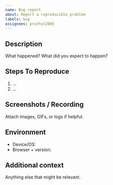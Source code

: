 ```yaml
---
name: Bug report
about: Report a reproducible problem
labels: bug
assignees: pruthvi2805
---
```


## Description

What happened? What did you expect to happen?

## Steps To Reproduce

1. …
2. …

## Screenshots / Recording

Attach images, GIFs, or logs if helpful.

## Environment

- Device/OS:
- Browser + version:

## Additional context

Anything else that might be relevant.

